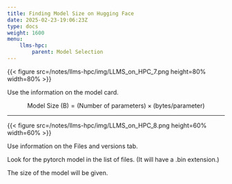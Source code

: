 ```yaml
---
title: Finding Model Size on Hugging Face
date: 2025-02-23-19:06:23Z
type: docs 
weight: 1600
menu: 
    llms-hpc:
        parent: Model Selection
---
```



{{< figure src=/notes/llms-hpc/img/LLMS_on_HPC_7.png height=80% width=80% >}}

Use the information on the model card.

$$ \text{Model Size (B)} = \text{(Number of parameters)} \times \text{(bytes/parameter)} $$

---

{{< figure src=/notes/llms-hpc/img/LLMS_on_HPC_8.png height=60% width=60% >}}

Use information on the Files and versions tab.

Look for the pytorch model in the list of files.  (It will have a .bin extension.)

The size of the model will be given.


